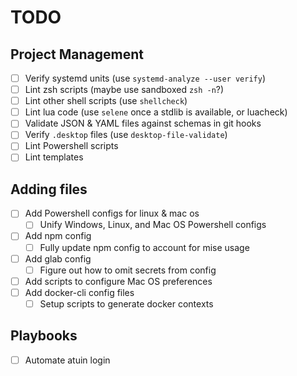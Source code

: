 # TODO

## Project Management

- [ ] Verify systemd units (use `systemd-analyze --user verify`)
- [ ] Lint zsh scripts (maybe use sandboxed `zsh -n`?)
- [ ] Lint other shell scripts (use `shellcheck`)
- [ ] Lint lua code (use `selene` once a stdlib is available, or luacheck)
- [ ] Validate JSON & YAML files against schemas in git hooks
- [ ] Verify `.desktop` files (use `desktop-file-validate`)
- [ ] Lint Powershell scripts
- [ ] Lint templates

## Adding files

- [ ] Add Powershell configs for linux & mac os
  - [ ] Unify Windows, Linux, and Mac OS Powershell configs
- [ ] Add npm config
  - [ ] Fully update npm config to account for mise usage
- [ ] Add glab config
  - [ ] Figure out how to omit secrets from config
- [ ] Add scripts to configure Mac OS preferences
- [ ] Add docker-cli config files
  - [ ] Setup scripts to generate docker contexts

## Playbooks

- [ ] Automate atuin login
